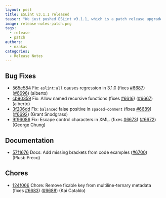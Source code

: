 ```yaml
---
layout: post
title: ESLint v3.1.1 released
teaser: "We just pushed ESLint v3.1.1, which is a patch release upgrade of ESLint. This release  fixes several bugs found in the previous release."
image: release-notes-patch.png
tags:
  - release
  - patch
authors:
  - nzakas
categories:
  - Release Notes
---
```


## Bug Fixes

* [565e584](https://github.com/eslint/eslint/commit/565e584) Fix: `eslint:all` causes regression in 3.1.0 (fixes [#6687](https://github.com/eslint/eslint/issues/6687)) ([#6696](https://github.com/eslint/eslint/issues/6696)) (alberto)
* [cb90359](https://github.com/eslint/eslint/commit/cb90359) Fix: Allow named recursive functions (fixes [#6616](https://github.com/eslint/eslint/issues/6616)) ([#6667](https://github.com/eslint/eslint/issues/6667)) (alberto)
* [3f206dd](https://github.com/eslint/eslint/commit/3f206dd) Fix: `balanced` false positive in `spaced-comment` (fixes [#6689](https://github.com/eslint/eslint/issues/6689)) ([#6692](https://github.com/eslint/eslint/issues/6692)) (Grant Snodgrass)
* [9f96086](https://github.com/eslint/eslint/commit/9f96086) Fix: Escape control characters in XML. (fixes [#6673](https://github.com/eslint/eslint/issues/6673)) ([#6672](https://github.com/eslint/eslint/issues/6672)) (George Chung)

## Documentation

* [57f1676](https://github.com/eslint/eslint/commit/57f1676) Docs: Add missing brackets from code examples ([#6700](https://github.com/eslint/eslint/issues/6700)) (Plusb Preco)

## Chores

* [124f066](https://github.com/eslint/eslint/commit/124f066) Chore: Remove fixable key from multiline-ternary metadata (fixes [#6683](https://github.com/eslint/eslint/issues/6683)) ([#6688](https://github.com/eslint/eslint/issues/6688)) (Kai Cataldo)
